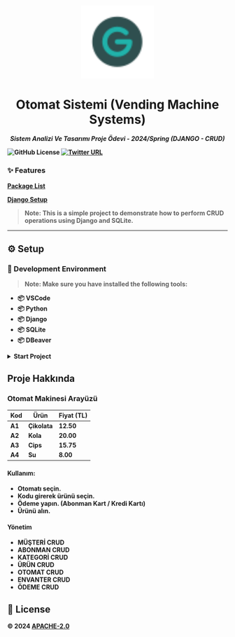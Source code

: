 <p align="center">
  <picture>
 <source media="(prefers-color-scheme: dark)" srcset="static/favicon/favicon.svg">
 <source media="(prefers-color-scheme: light)" srcset="static/favicon/favicon.svg">
	<img src="static/favicon/favicon.svg" width=33% height=auto alt="banner" />
</picture>
</p>
<h1 align="center"><strong><a>Otomat Sistemi (Vending Machine Systems)</a></a></h1>
<p align="center">
    <strong><em>Sistem Analizi Ve Tasarımı Proje Ödevi - 2024/Spring (DJANGO - CRUD)</em></strong>
</p>

![GitHub License](https://img.shields.io/github/license/gurayalinn/otomat?style=flat&logo=opensourceinitiative&logoColor=white&label=LICENSE&labelColor=black&color=white&cacheSeconds=15&link=https%3A%2F%2Fgithub.com%2Fgurayalinn%2Fotomat%2Fblob%2Fmaster%2FLICENSE)
[![Twitter URL](https://img.shields.io/twitter/url/https/twitter.com/gurayalin.svg?style=social&labelColor=white&logo=x&logoColor=black&label=Twitter%20%40gurayalin)](https://twitter.com/gurayalin)

### ✨ Features

[Package List](/.github/PACKAGE.md)

[Django Setup](/.github/DJANGO.md)

> **Note:** This is a simple project to demonstrate how to perform CRUD operations using Django and SQLite.

---

## ⚙️ Setup

### 📝 Development Environment

> **Note:** Make sure you have installed the following tools:

- 📦 VSCode
- 📦 Python
- 📦 Django
- 📦 SQLite
- 📦 DBeaver

<details>
  <summary>Start Project</summary>

> #### **Note**: `django-admin --help` list of functions.

```powershell
py manage.py runserver 8000
```

- 🌐 Running on [localhost:8000](http://localhost:8000)

- 🌐 Django admin [localhost:8000/admin](http://localhost:8000/admin)
</details>

## Proje Hakkında

### Otomat Makinesi Arayüzü

| Kod | Ürün     | Fiyat (TL) |
| --- | -------- | ---------- |
| A1  | Çikolata | 12.50      |
| A2  | Kola     | 20.00      |
| A3  | Cips     | 15.75      |
| A4  | Su       | 8.00       |

#### Kullanım:

- Otomatı seçin.
- Kodu girerek ürünü seçin.
- Ödeme yapın. (Abonman Kart / Kredi Kartı)
- Ürünü alın.

#### Yönetim

- MÜŞTERİ CRUD
- ABONMAN CRUD
- KATEGORİ CRUD
- ÜRÜN CRUD
- OTOMAT CRUD
- ENVANTER CRUD
- ÖDEME CRUD

## 📃 License

<strong> &copy; 2024</strong> [APACHE-2.0](LICENSE)
